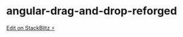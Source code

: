 # angular-drag-and-drop-reforged

[Edit on StackBlitz ⚡️](https://stackblitz.com/edit/angular-vxqvnp-z4gxap)